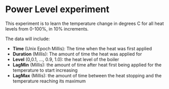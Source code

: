 # Power Level experiment

This experiment is to learn the temperature change in degrees C for all heat levels from 0-100%, in 10% increments.

The data will include:

-   **Time** (Unix Epoch Millis): The time when the heat was first applied
-   **Duration** (Millis): The amount of time the heat was applied for
-   **Level** (0,0.1, ..., 0.9, 1.0): the heat level of the boiler
-   **LagMin** (Millis): the amount of time after heat first being applied for the temperature to start increasing
-   **LagMax** (Millis): the amount of time between the heat stopping and the temperature reaching its maximum
